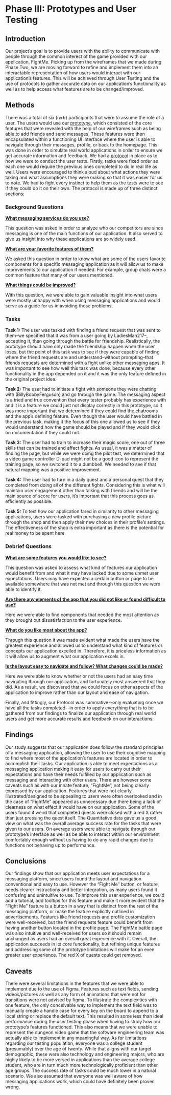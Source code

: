 # Phase III: Prototypes and User Testing

## Introduction

Our project’s goal is to provide users with the ability to communicate with people through the common interest of the game provided with our application, FightMe. Picking up from the wireframes that we made during Phase Two, we are moving forward to refine and implement them into an interactable representation of how users would interact with our application’s features. This will be achieved through User Testing and the use of protocols to gather accurate data on our application’s functionality as well as to help access what features are to be changed/improved.

## Methods

There was a total of six (n=6) participants that were to assume the role of a user. The users would use our [prototype](https://www.figma.com/design/rpGDX4bsxX63vPUkJVCsLL/Wireframe?node-id=161-402&t=8bM6TptiKEkieRY6-1), which consisted of the core features that were revealed with the help of our wireframes such as being able to add friends and send messages. These features were then encapsulated within a functioning UI interface where the user is able to navigate through their messages, profile, or back to the homepage. This was done in order to simulate real world applications in order to ensure we get accurate information and feedback. We had a [protocol](https://github.com/user-attachments/files/18191653/Fight.Me.Usability.Test.Protocol-1.pdf) in place as to how we were to conduct the user tests. Firstly, tasks were fixed order as each one would require the previous ones completed to do in real life as well. Users were encouraged to think aloud about what actions they were taking and what assumptions they were making so that it was easier for us to note. We had to fight every instinct to help them as the tests were to see if they could do it on their own. The protocol is made up of three distinct sections:

### Background Questions
<ins>**What messaging services do you use?**</ins>

This question was asked in order to analyze who our competitors are since messaging is one of the main functions of our application. It also served to give us insight into why these applications are so widely used.

<ins>**What are your favorite features of them?**</ins>

We asked this question in order to know what are some of the users favorite components for a specific messaging application as it will allow us to make improvements to our application if needed. For example, group chats were a common feature that many of our users mentioned.

<ins>**What things could be improved?**</ins>

With this question, we were able to gain valuable insight into what users were mostly unhappy with when using messaging applications and would serve as a guide for us in avoiding those problems. 

### Tasks

**Task 1:** The user was tasked with finding a friend request that was sent to them–we specified that it was from a user going by LadiesMan217–, accepting it, then going through the battle for friendship. Realistically, the prototype should have only made the friendship happen when the user loses, but the point of this task was to see if they were capable of finding where the friend requests are and understand–without prompting–that friends requests are determined with a fight unlike other messaging apps. It was important to see how well this task was done, because every other functionality in the app depended on it and it was the only feature defined in the original project idea.

**Task 2:** The user had to initiate a fight with someone they were chatting with (BillyBobbyFerguson) and go through the game. The messaging aspect is a tried and true convention that every tester probably has experience with and it is a feature we could just not display correctly in this prototype, so it was more important that we determined if they could find the chatrooms and the app’s defining feature. Even though the user would have battled in the previous task, making it the focus of this one allowed us to see if they would understand how the game should be played and if they would click on documentation if they could not.

**Task 3:** The user had to train to increase their magic score, one out of three skills that can be trained and affect fights. As usual, it was a matter of finding the page, but while we were doing the pilot test, we determined that a video game controller D-pad might not be a good icon to represent the training page, so we switched it to a dumbbell. We needed to see if that natural mapping was a positive improvement.

**Task 4:** The user had to turn in a daily quest and a personal quest that they completed from doing all of the different fights. Considering this is what will maintain user engagement other than talking with friends and will be the main source of score for users, it’s important that this process goes as efficiently as possible.

**Task 5:** To test how our application fared in similarity to other messaging applications, users were tasked with purchasing a new profile picture through the shop and then apply their new choices in their profile’s settings. The effectiveness of the shop is extra important as there is the potential for real money to be spent here.

### Debrief Questions
<ins>**What are some features you would like to see?**</ins>

This question was asked to assess what kind of features our application would benefit from and what it may have lacked due to some unmet user expectations. Users may have expected a certain button or page to be available somewhere that was not met and through this question we were able to identify it.

<ins>**Are there any elements of the app that you did not like or found difficult to use?**</ins>

Here we were able to find components that needed the most attention as they brought out dissatisfaction to the user experience.

<ins>**What do you like most about the app?**</ins>

Through this question it was made evident what made the users have the greatest experience and allowed us to understand what kind of features or concepts our application excelled in. Therefore, it is priceless information as it will allow us to augment what our application excels in.

<ins>**Is the layout easy to navigate and follow? What changes could be made?**</ins>

Here we were able to know whether or not the users had an easy time navigating through our application, and fortunately most answered that they did. As a result, we discovered that we could focus on other aspects of the application to improve rather than our layout and ease of navigation. 

Finally, and fittingly, our Protocol was summative--only evaluating once we have all the tasks completed--in order to apply everything that is to be gathered from our findings to finalize our application through real world users and get more accurate results and feedback on our interactions. 

## Findings

Our study suggests that our application does follow the standard principles of a messaging application, allowing the user to use their cognitive mapping to find where most of the application’s features are located in order to accomplish their tasks. Our application is able to meet expectations as a messaging application making it easy for users to carry out their expectations and have their needs fulfilled by our application such as messaging and interacting with other users. There are however some caveats such as with our innate feature, “FightMe”,  not being clearly expressed by our application. Features that were not clearly illustrated/designed to be appealing to users were often overlooked and in the case of “FightMe” appeared as unnecessary due there being a lack of clearness on what effect it would have on our application. Some of the users found it weird that completed quests were closed with a red X rather than just pressing the quest itself. The Quantitative data gave us a good view on what was the overall average success rate for the tasks that were given to our users. On average users were able to navigate through our prototype’s interface as well as be able to interact within our environment comfortably enough without us having to do any rapid changes due to functions not behaving up to performance.

## Conclusions

Our findings show that our application meets user expectations for a messaging platform, since users found the layout and navigation conventional and easy to use. However the “Fight Me” button, or feature, needs clearer instructions and better integration, as many users found it confusing and unintuitive to use. To improve this user experience, we could add a tutorial, add tooltips for this feature and make it more evident that the “Fight Me” feature is a button in a way that is distinct from the rest of the messaging platform, or make the feature explicitly outlined in advertisements. Features like friend requests and profile customization were well-received, but the friend requests feature could benefit from having another button located in the profile page. The FightMe battle page was also intuitive and well-received for users so it should remain unchanged as users had an overall great experience with it. Overall, the application succeeds in its core functionality, but refining unique features and addressing some of the prototype limitations will make for an even greater user experience. The red X of quests could get removed.

## Caveats

There were several limitations in the features that we were able to implement due to the use of Figma. Features such as text fields, sending videos/pictures as well as any form of animations that were not for transitions were not advised by figma. To illustrate the complexities with one feature, the only conceivable way to implement the text field was to manually create a handle case for every key on the board to append to a local string or replace the default text. This resulted in some less than ideal performance during the user testing phase when having to study how our prototype’s features functioned. This also means that we were unable to represent the dungeon video game that the software engineering team was actually able to implement in any meaningful way. As for limitations regarding our testing population, everyone was a college student (presumably) over the age of twenty. While that aligns with our target demographic, these were also technology and engineering majors, who are highly likely to be more versed in applications than the average college student, who are in turn much more technologically proficient than other age groups. The success rate of tasks could be much lower in a natural scenario. We also assumed that everyone was well aware of how messaging applications work, which could have definitely been proven wrong.
